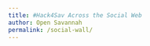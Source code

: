 ```yaml
---
title: #Hack4Sav Across the Social Web
author: Open Savannah
permalink: /social-wall/
---
```


<script async src='https://5p4rk13.com/LiveFeed/13552/loaderscript.js'></script>

<div class='sprkl-wrapper Sparkle-13552' data-template='1' data-show-scrollbars='false' data-fixed-height='false' style='height: 100%; width: 100%;'></div>
